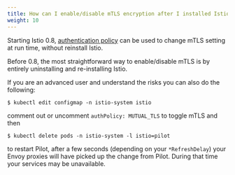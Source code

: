```yaml
---
title: How can I enable/disable mTLS encryption after I installed Istio?
weight: 10
---
```


Starting Istio 0.8, [authentication policy]({{home}}/docs/concepts/security/authn-policy.html) can be used to change mTLS setting at run time, without reinstall Istio.

Before 0.8, the most straightforward way to enable/disable mTLS is by entirely
uninstalling and re-installing Istio.

If you are an advanced user and understand the risks you can also do the following:

```command
$ kubectl edit configmap -n istio-system istio
```

comment out or uncomment `authPolicy: MUTUAL_TLS` to toggle mTLS and then

```command
$ kubectl delete pods -n istio-system -l istio=pilot
```

to restart Pilot, after a few seconds (depending on your `*RefreshDelay`) your
Envoy proxies will have picked up the change from Pilot. During that time your
services may be unavailable.
